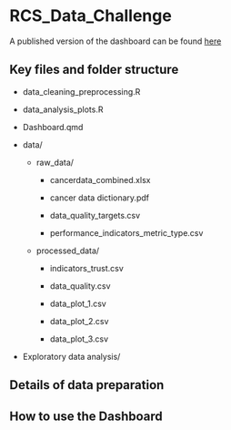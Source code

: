 # RCS_Data_Challenge

A published version of the dashboard can be found [here](https://lshtm-rsc-data-challenge.shinyapps.io/Dashboard/#quarterly-summary)

## Key files and folder structure

-   data_cleaning_preprocessing.R

-   data_analysis_plots.R

-   Dashboard.qmd

-   data/

    -   raw_data/

        -   cancerdata_combined.xlsx

        -   cancer data dictionary.pdf

        -   data_quality_targets.csv

        -   performance_indicators_metric_type.csv

    -   processed_data/

        -   indicators_trust.csv

        -   data_quality.csv

        -   data_plot_1.csv

        -   data_plot_2.csv

        -   data_plot_3.csv

-   Exploratory data analysis/

## Details of data preparation 

## How to use the Dashboard
